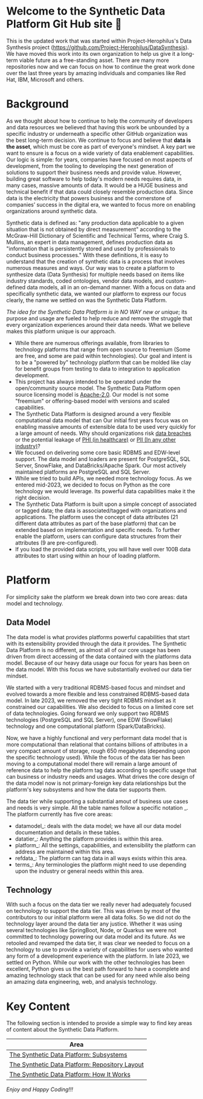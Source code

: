 # Welcome to the Synthetic Data Platform Git Hub site 👋
This is the updated work that was started within Project-Herophilus's Data Synthesis 
project (https://github.com/Project-Herophilus/DataSynthesis). We have moved this work into its own organization 
to help us give it a long-term viable future as a free-standing asset. There are many more repositories now and we can focus 
on how to continue the great work done over the last three years by amazing individuals and companies like Red Hat, IBM, 
Microsoft and others.

# Background
As we thought about how to continue to help the community of developers and data resources we 
believed that having this work be unbounded by a specific industry or underneath a specific other GitHub organization was the 
best long-term decision. We continue to focus and believe that <b>data is the asset</b>, which
must be core as part of everyone's mindset. A key part we want to ensure is a focus on a wide variety of data enablement
capabilities. Our logic is simple: for years, companies have focused on most aspects of development, from the tooling to developing
the next generation of solutions to support their business needs and provide value. However, building great software
to help today's modern needs requires data, in many cases, massive amounts of data. It would be a HUGE business and technical
benefit if that data could closely resemble production data. Since data is the electricity that powers business and the
cornerstone of companies’ success in the digital era, we wanted to focus more on enabling
organizations around synthetic data.

Synthetic data is defined as: "any production data applicable to a given situation that is not obtained by direct
measurement" according to the McGraw-Hill Dictionary of Scientific and Technical Terms, where Craig S. Mullins,
an expert in data management, defines production data as "information that is persistently stored and used by
professionals to conduct business processes." With these definitions, it is easy to understand that the creation of
synthetic data is a process that involves numerous measures and ways. Our way was to create a platform to
synthesize data (Data Synthesis) for multiple needs based on items like industry standards, coded ontologies,
vendor data models, and custom-defined data models, all in an on-demand manner. With a focus on data and specifically synthetic
data, we wanted our platform to express our focus clearly, the name we settled on was the Synthetic Data Platform.

<i>The idea for the Synthetic Data Platform is in NO WAY new or unique</i>; its purpose and usage are fueled to help reduce and remove
the struggle that every organization experiences around their data needs. What we believe makes this platform unique is our
approach.

* While there are numerous offerings available, from libraries to technology platforms that range from open source to freemium 
  (Some are free, and some are paid within technologies). Our goal and intent is to be a "powered by" technology platform that can be molded 
  like clay for benefit groups from testing to data to integration to application development.
* This project has always intended to be operated under the open/community source model. The Synthetic Data Platform open source
  licensing model is <a href="https://opensource.org/licenses/Apache-2.0" target="_blank">Apache-2.0</a>.
  Our model is not some "freemium" or offering-based model with versions and scaled capabilities.
* The Synthetic Data Platform is designed around a very flexible computational data model that can Our initial first years focus was on 
  enabling massive amounts of extensible data to be used very quickly for a large
  amount of needs. Why should organizations risk <a href="https://www.breachlevelindex.com/" target="_blank">data breaches</a> or the
  potential leakage of <a href="https://en.wikipedia.org/wiki/Protected_health_information" target="_blank">PHI (in healthcare)</a>
  or <a href="https://en.wikipedia.org/wiki/Personal_data" target="_blank">PII (In any other industry)</a>?
* We focused on delivering some core basic RDBMS and EDW-level support. The data model and loaders are present for
  PostgreSQL, SQL Server, SnowFlake, and DataBricks/Apache Spark. Our most actively maintained platforms are PostgreSQL and SQL Server.
* While we tried to build APIs, we needed more technology focus. As we entered mid-2023, we decided to focus on Python as 
  the core technology we would leverage. Its powerful data capabilities make it the right decision.
* The Synthetic Data Platform is built upon a simple concept of associated or tagged data; the data is associated/tagged with 
  organizations and applications. The platform uses the concept of data attributes (21 different data attributes as part of the 
  base platform) that can be extended based on implementation and specific needs. To further enable the platform, users can
  configure data structures from their attributes (9 are pre-configured). 
* If you load the provided data scripts, you will have well over 100B data attributes to start using within an hour of loading
  platform.

# Platform 
For simplicity sake the platform we break down into two core areas: data model and technology.

## Data Model
The data model is what provides platforms powerful capabilities that start with its extensibility 
provided through the data it provides. The Synthetic Data Platform is no different,  as almost all of 
our core usage has been driven from direct accessing of the data contained with the 
platforms data model. Because of our heavy data usage our focus for years has been on the data model.
With this focus we have substantially evolved our data tier mindset. 

We started with a very traditional RDBMS-based focus and mindset and evolved towards a 
more flexible and less constrained RDBMS-based data model. In late 2023, we removed the 
very tight RDBMS mindset as it constrained our capabilities. We also 
decided to focus on a limited core set of data technologies. Going forward we only support 
two RDBMS technologies (PostgreSQL and SQL Server), one EDW (SnowFlake) technology 
and one computational platform (Spark/DataBricks). 

Now, we have a highly functional and very performant data model that is more computational 
than relational that contains billions of attributes in a very compact amount of storage, rough 
650 megabytes (depending upon the specific technology used). While the focus of the data tier 
has been moving to a computational model there will remain a large amount of reference data 
to help the platform tag data according to specific usage that can business or industry 
needs and usages. What drives the core design of the data model now is not primary-foreign 
key data relationships but the platform's key subsystems and how the data tier supports them. 

The data tier while supporting a substantial amout of business use cases and needs is very simple.
All the table names follow a specific notation <core area>_<capability>. The platform currently 
has five core areas:
- datamodel_<capability>: deals with the data model; we have all our data model documentation and details in these tables.
- datatier_<capability>: Anything the platform provides is within this area.
- platform_<capability>: All the settings, capabilities, and extensibility the platform can address are maintained within this area.
- refdata_<capability>: The platform can tag data in all ways exists within this area.
- terms_<capability>: Any terminologies the platform might need to use depending upon the industry or general needs within this area.

## Technology
With such a focus on the data tier we really never had adequately focused on technology to 
support the data tier. This was driven by most of the contributors to our initial platform were 
all data folks. So we did not do the technology layer around the data tier any justice. Whether it
was using several technologies like SpringBoot, Node, or Quarkus we were not committed to 
technology powering our data model and its future. As we retooled and revamped the data tier, 
it was clear we needed to focus on a technology to use to provide a variety of capabilities for 
users who wanted any form of a development experience with the platform. In late 2023, we 
settled on Python. While our work with the other technologies has been excellent, Python 
gives us the best path forward to have a coomplete and amazing technology stack that can 
be used for any need while also being an amazing data engineering, web, and analysis technology.

# Key Content
The following section is intended to provide a simple way to find key areas of content about the Synthetic Data Platform.

| Area                                                                                                                                                                | 
|---------------------------------------------------------------------------------------------------------------------------------------------------------------------|
| <a href="https://github.com/SyntheticDataPlatform/.github/blob/main/profile/PlatformSubsystems.md" target="_blank">The Synthetic Data Platform: Subsystems</a>      |
| <a href="https://github.com/SyntheticDataPlatform/.github/blob/main/profile/RepositoryLayout.md" target="_blank">The Synthetic Data Platform: Repository Layout</a> |
| <a href="https://github.com/SyntheticDataPlatform/.github/blob/main/profile/HowItWorks.md" target="_blank">The Synthetic Data Platform: How It Works</a>            |

*Enjoy and Happy Coding!!!*

<!--

**Here are some ideas to get you started:**

🙋‍♀️ A short introduction - what is your organization all about?
🌈 Contribution guidelines - how can the community get involved?
👩‍💻 Useful resources - where can the community find your docs? Is there anything else the community should know?
🍿 Fun facts - what does your team eat for breakfast?
🧙 Remember, you can do mighty things with the power of [Markdown](https://docs.github.com/github/writing-on-github/getting-started-with-writing-and-formatting-on-github/basic-writing-and-formatting-syntax)
-->
